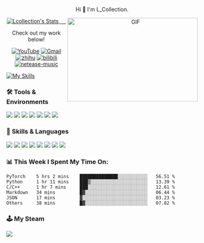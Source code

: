 <p align="center">
    Hi 👋   I'm L_Collection.
</p>



<!--To follow my github-->
<p align="center">
  <a href="https://github.com/Lcollection" class="rich-diff-level-one">
    <img src="https://github-readme-stats.vercel.app/api?username=Lcollection&title_color=333&text_color=777" alt="Lcollection's Stats" >
    <!-- &hide=issues
    <img src="https://github-readme-stats.vercel.app/api?username=Lcollection&hide=issues&title_color=333&text_color=777" alt="Lcollection's Stats" >
    -->
    <img align="right" alt="GIF" src="https://github.com/abhisheknaiidu/abhisheknaiidu/blob/master/code.gif?raw=true" width="343" height="220" title="Do what you like, and do it best!"> &nbsp;&nbsp;&nbsp;&nbsp;
  </a>
</p>


<p align="center">Check out my work below!</p>

<p align="center">
    <a href="https://www.youtube.com/channel/UC1phX2rSauxbFylywoVnryQ"> <img src="https://img.shields.io/badge/YouTube-%23FF0000?logo=youtube" alt="YouTube"></a>
    <a href="mailto:loveliveli2000@gmail.com"> <img src="https://img.shields.io/badge/-Gmail-%23EA4335?logo=gmail" alt="Gmail"></a>
    <a href="https://www.zhihu.com/people/l-collection"> <img src="https://custom-icon-badges.herokuapp.com/badge/-zhihu-06f?logo=zhihu-favicon&style=flat" alt="zhihu"></a>
    <a href="https://space.bilibili.com/5897300"> <img src="https://custom-icon-badges.herokuapp.com/badge/-bilibili-fb7299?logo=bilibili-v2&style=flat" alt="bilibili"></a>
    <a href="https://music.163.com/#/user/home?id=108854951"> <img src="https://custom-icon-badges.herokuapp.com/badge/-Music-ea2000?logo=netease-music-v3&style=flat" alt="netease-music"></a>
</p>



[![My Skills](https://skillicons.dev/icons?i=ae,androidstudio,angular,atom,au,aws,azure,bash,bootstrap,bsd,c,cs,cpp,cmake,css,d3,discord,docker,emacs,electron,flutter,gcp,git,github,gitlab,html,idea,java,js,,ai,jquery,julia,kotlin,latex,linux,md,matlab,mysql,nodejs,ps,php,powershell,pr,py,pytorch,r,stackoverflow,swift,ts,unity,vim,visualstudio,vue,webpack,wordpress&theme=light)](https://skillicons.dev)


<!--info for tools and skills-->
### 🛠 Tools & Environments
[![](https://img.shields.io/badge/Huawei-p40%20pro-%23FF0000?logo=huawei&logoColor=ff0000)](https://www.huawei.com/cn/)
[![](https://img.shields.io/badge/OS-Fedora-%23294172?logo=fedora)]()
[![](https://img.shields.io/badge/macOS-Monterey-lightgrey?logo=apple)](https://www.apple.com.cn/)
[![](https://img.shields.io/badge/IDE-Visual%20Studio%20Code-%23007ACC?logo=visualstudiocode)]()
[![](https://img.shields.io/badge/IDE-Xcode-%23147EFB?logo=xcode)]()
[![](https://img.shields.io/badge/IDE-Pycharm-%23000000?logo=pycharm)]()
[![](https://img.shields.io/badge/Web-Chrome-%234285F4?logo=googlechrome)]()
[![]()]()

### 📗 Skills & Languages
[![](https://img.shields.io/badge/-C%2FC%2B%2B-%2300599C?logo=cplusplus)]()
[![](https://img.shields.io/badge/-Git-%23000000?logo=git)]()
[![](https://img.shields.io/badge/-Linux-%23000000?logo=linux)]()
[![](https://img.shields.io/badge/-Python-%23000000?logo=python)]()
[![](https://img.shields.io/badge/-PyTorch-%23000000?logo=pytorch)]()
[![](https://img.shields.io/badge/-R-%23276DC3?logo=r)]()
[![](https://img.shields.io/badge/-Vim-%23019733?logo=vim)]()
[![](https://img.shields.io/badge/-MarkDown-%23000000?logo=markdown)]()

### 📊 This Week I Spent My Time On:
```text
PyTorch    5 hrs 2 mins    ██████████████░░░░░░░░░░░   56.51 % 
Python     1 hr 11 mins    ███▒░░░░░░░░░░░░░░░░░░░░░   13.39 % 
C/C++      1 hr 7 mins     ███░░░░░░░░░░░░░░░░░░░░░░   12.61 % 
Markdown   34 mins         █▓░░░░░░░░░░░░░░░░░░░░░░░   06.44 % 
JSON       17 mins         ▓░░░░░░░░░░░░░░░░░░░░░░░░   03.23 % 
Others     38 mins         █▓░░░░░░░░░░░░░░░░░░░░░░░   07.82 %  
```

### 🕹 My Steam 
[![](https://img.shields.io/badge/Steam-171a21?logo=steam&logoColor=ffffff)](https://steamcommunity.com/id/lcollection)



